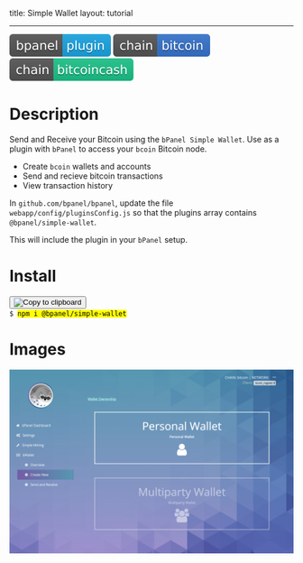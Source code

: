 title: Simple Wallet
layout: tutorial

---
![Badges](badges/bpanel-plugin.svg)
![Badges](badges/chain-bitcoin.svg) ![Badges](badges/chain-bitcoincash.svg)
# Description
Send and Receive your Bitcoin using the `bPanel Simple Wallet`.
Use as a plugin with `bPanel` to access your `bcoin` Bitcoin node.

- Create `bcoin` wallets and accounts
- Send and recieve bitcoin transactions
- View transaction history

In `github.com/bpanel/bpanel`, update the file `webapp/config/pluginsConfig.js`
so that the plugins array contains `@bpanel/simple-wallet`.

This will include the plugin in your `bPanel` setup.

# Install
<pre>
<button class="btn" data-clipboard-target="#code-1"><img class="clippy" width="13" src="/docs/img/clippy.svg" alt="Copy to clipboard"></button>
<code class="shell">$ <mark id="code-1">npm i @bpanel/simple-wallet</mark></code></pre>

# Images
![Screenshot](img/simple-wallet.png)